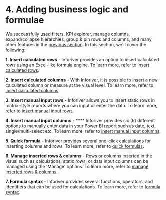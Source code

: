 # 4. Adding business logic and formulae

We successfully used filters, KPI explorer, manage columns, expand/collapse hierarchies, group & pin rows and columns, and many other features in the [previous section](../3.-basic-interactions/). In this section, we'll cover the following:

**1. Insert calculated rows** - Inforiver provides an option to insert calculated rows using an Excel-like formula engine. To learn more, refer to [insert calculated rows](insert-calculated-rows.md).

**2. Insert calculated columns** - With Inforiver, it is possible to insert a new calculated column or measure at the visual level. To learn more, refer to [insert calculated columns](insert-calculated-columns.md).

**3. Insert manual input rows** - Inforiver allows you to insert static rows in matrix-style reports where you can input or enter the data. To learn more, refer to [insert manual input rows](insert-manual-input-rows.md).

**4. Insert manual input columns** - **** Inforiver provides six (6) different options to manually enter data in your Power BI report such as date, text, single/multi-select etc. To learn more, refer to [insert manual input columns](insert-manual-input-columns.md).

**5. Quick formula** - Inforiver provides several one-click calculations for inserting columns and rows. To learn more, refer to [quick formulas](quick-formula.md).

**6. Manage inserted rows & columns** - Rows or columns inserted in the visual such as calculations, static rows, or data input columns can be managed using the 'Manage' options. To learn more, refer to [manage inserted rows & columns](manage-inserted-rows-and-columns.md).

**7. Formula syntax** - Inforiver provides several functions, operators, and identifiers that can be used for calculations. To learn more, refer to [formula syntax](formula-syntax/).

